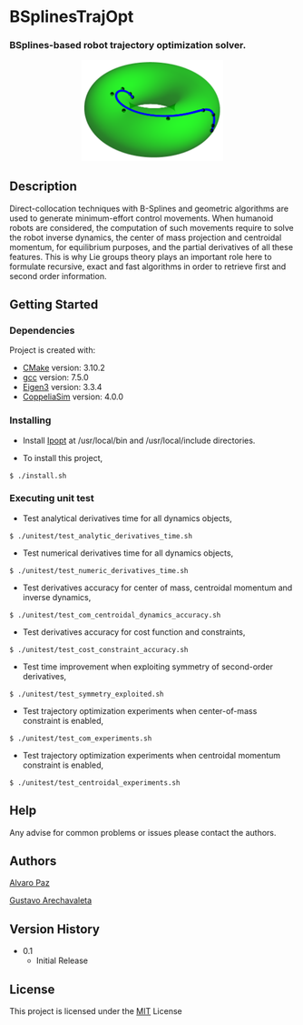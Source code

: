 # BSplinesTrajOpt

 ### BSplines-based robot trajectory optimization solver.

<p align="center">
  <img src="data/torus.png" width="250" title="BSplines curve over torus manifold">
</p>

## Description

Direct-collocation techniques with B-Splines and geometric algorithms are used to generate minimum-effort control movements. When humanoid robots are considered, the computation of such movements require to solve the robot inverse dynamics, the center of mass projection and centroidal momentum, for equilibrium purposes, and the partial derivatives of all these features. This is why Lie groups theory plays an important role here to formulate recursive, exact and fast algorithms in order to retrieve first and second order information.

## Getting Started

### Dependencies

Project is created with:
* [CMake](https://cmake.org/) version: 3.10.2
* [gcc](https://gcc.gnu.org/) version: 7.5.0
* [Eigen3](https://eigen.tuxfamily.org/index.php?title=Main_Page) version: 3.3.4
* [CoppeliaSim](https://coppeliarobotics.com/) version: 4.0.0

### Installing

* Install [Ipopt](https://coin-or.github.io/Ipopt/INSTALL.html) at /usr/local/bin and /usr/local/include directories.

* To install this project,
```
$ ./install.sh
```
### Executing unit test

* Test analytical derivatives time for all dynamics objects,
```
$ ./unitest/test_analytic_derivatives_time.sh
```

* Test numerical derivatives time for all dynamics objects,
```
$ ./unitest/test_numeric_derivatives_time.sh
```

* Test derivatives accuracy for center of mass, centroidal momentum and inverse dynamics,
```
$ ./unitest/test_com_centroidal_dynamics_accuracy.sh
```

* Test derivatives accuracy for cost function and constraints,
```
$ ./unitest/test_cost_constraint_accuracy.sh
```

* Test time improvement when exploiting symmetry of second-order derivatives,
```
$ ./unitest/test_symmetry_exploited.sh
```

* Test trajectory optimization experiments when center-of-mass constraint is enabled,
```
$ ./unitest/test_com_experiments.sh
```

* Test trajectory optimization experiments when centroidal momentum constraint is enabled,
```
$ ./unitest/test_centroidal_experiments.sh
```
## Help

Any advise for common problems or issues please contact the authors.

## Authors

[Alvaro Paz](https://www.linkedin.com/in/alvaro-paz-anaya/)

[Gustavo Arechavaleta](https://sites.google.com/site/gustavoarechavaleta/)

## Version History
* 0.1
    * Initial Release

## License

This project is licensed under the [MIT](https://choosealicense.com/licenses/mit/) License
